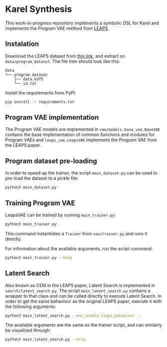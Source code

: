 # Karel Synthesis

This work-in-progress repository implements a symbolic DSL for Karel and implements the Program VAE method from [LEAPS](https://clvrai.github.io/leaps/).

## Instalation

Download the LEAPS dataset from [this link](https://drive.google.com/drive/folders/1CM4_1zBAXgztPX6n_D6HmavYujZSfdV4), and extract on `data/program_dataset`. The file tree should look like this:

```
data
└── program_dataset
    ├── data.hdf5
    └── id.txt
```

Install the requirements from PyPI:

```bash
pip install -r requirements.txt
```

## Program VAE implementation

The Program VAE models are implemented in `vae/models`. `base_vae.BaseVAE` contains the base implementation of common functions and modules for Program VAEs and `leaps_vae.LeapsVAE` implements the Program VAE from the LEAPS paper.

## Program dataset pre-loading

In order to speed up the trainer, the script `main_dataset.py` can be used to pre-load the dataset to a pickle file:

```bash
python3 main_dataset.py
```

## Training Program VAE

LeapsVAE can be trained by running `main_trainer.py`:

```bash
python3 main_trainer.py
```

This command instantiates a `Trainer` from `vae/trainer.py` and runs it directly.

For information about the available arguments, run the script command:

```bash
python3 main_trainer.py --help
```

## Latent Search

Also known as CEM in the LEAPS paper, Latent Search is implemented in `search/latent_search.py`. The script `main_latent_search.py` contains a wrapper to that class and can be called directly to execute Latent Search. In order to get the same behaviour as the original LEAPS paper, execute it with the following arguments:

```bash
python3 main_latent_search.py --env_enable_leaps_behaviour --
```

The available arguments are the same as the trainer script, and can similarly be visualized through:

```bash
python3 main_latent_search.py --help
```
